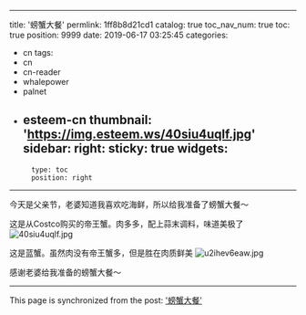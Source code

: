 
---
title: '螃蟹大餐'
permlink: 1ff8b8d21cd1
catalog: true
toc_nav_num: true
toc: true
position: 9999
date: 2019-06-17 03:25:45
categories:
- cn
tags:
- cn
- cn-reader
- whalepower
- palnet
- esteem-cn
thumbnail: 'https://img.esteem.ws/40siu4uqlf.jpg'
sidebar:
    right:
        sticky: true
widgets:
    -
        type: toc
        position: right
---


今天是父亲节，老婆知道我喜欢吃海鲜，所以给我准备了螃蟹大餐～

这是从Costco购买的帝王蟹。肉多多，配上蒜末调料，味道美极了
![40siu4uqlf.jpg](https://img.esteem.ws/40siu4uqlf.jpg)

这是蓝蟹。虽然肉没有帝王蟹多，但是胜在肉质鲜美
![u2ihev6eaw.jpg](https://img.esteem.ws/u2ihev6eaw.jpg)

感谢老婆给我准备的螃蟹大餐～



- - -

This page is synchronized from the post: ['螃蟹大餐'](https://steemit.com/@ericet/1ff8b8d21cd1)
